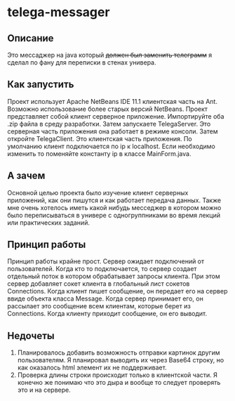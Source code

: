# telega-messager
## Описание
Это мессаджер на java который ~~должен был заменить телеграмм~~ я сделал по фану для переписки в стенах универа.
## Как запустить
Проект использует Apache NetBeans IDE 11.1 клиентская часть на Ant. Возможно использование более старых версий NetBeans.
Проект представляет собой клиент серверное приложение. Импортируйте оба .zip файла в среду разработки. Затем запускаете TelegaServer. Это серверная часть приложения она работает в режиме консоли. Затем откройте TelegaClient. Это клиентская часть приложения. По умолчанию клиент подключается по ip к localhost. Если необходимо изменить то поменяйте константу ip в классе MainForm.java.
## А зачем
Основной целью проекта было изучение клиент серверных приложений, как они пишутся и как работает передача данных. Также мне очень хотелось иметь какой нибудь месседжер в котором можно было переписываться в универе с одногруппниками во время лекций или практических заданий.
## Принцип работы
Принцип работы крайне прост. Сервер ожидает подключений от пользователей. Когда кто то подключается, то сервер создает отдельный поток в котором обрабатывает запросы клиента. При этом сервер добавляет сокет клиента в глобальный лист сокетов Connections. Когда клиент пишет сообщение, он передает его на сервер ввиде объекта класса Message. Когда сервер принимает его, он рассылает это сообщение всем клиентам, которые берет из Connections. Когда клиенту приходит сообщение, он его выводит.
## Недочеты
1. Планировалось добавить возможность отправки картинок другим пользователям. Я планировал выводить их через Base64 строку, но как оказалось html элемент их не поддерживает.
2. Проверка длины строки происходит только в клиентской части. Я конечно же понимаю что это дыра и вообще то следует проверять это и на сервере.
 
